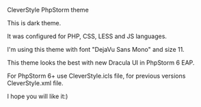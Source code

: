 CleverStyle PhpStorm theme

This is dark theme.

It was configured for PHP, CSS, LESS and JS languages.

I'm using this theme with font "DejaVu Sans Mono" and size 11.

This theme looks the best with new Dracula UI in PhpStorm 6 EAP.

For PhpStorm 6+ use CleverStyle.icls file, for previous versions CleverStyle.xml file.

I hope you will like it:)
